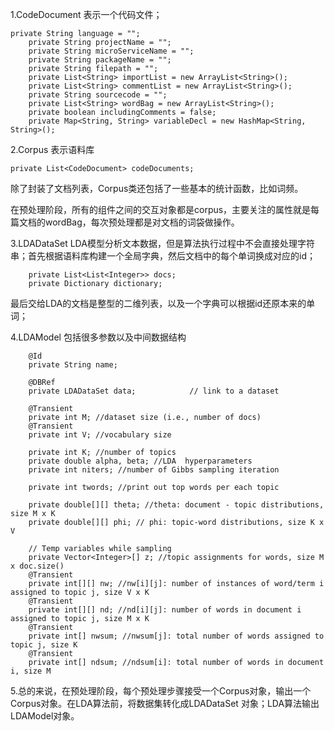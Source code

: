 1.CodeDocument 表示一个代码文件；
```
private String language = "";
    private String projectName = "";
    private String microServiceName = "";
    private String packageName = "";
    private String filepath = "";
    private List<String> importList = new ArrayList<String>();
    private List<String> commentList = new ArrayList<String>();
    private String sourcecode = "";
    private List<String> wordBag = new ArrayList<String>();
    private boolean includingComments = false;
    private Map<String, String> variableDecl = new HashMap<String, String>();
``` 
2.Corpus 表示语料库
```
private List<CodeDocument> codeDocuments;
```
除了封装了文档列表，Corpus类还包括了一些基本的统计函数，比如词频。

在预处理阶段，所有的组件之间的交互对象都是corpus，主要关注的属性就是每篇文档的wordBag，每次预处理都是对文档的词袋做操作。

3.LDADataSet 
LDA模型分析文本数据，但是算法执行过程中不会直接处理字符串；首先根据语料库构建一个全局字典，然后文档中的每个单词换成对应的id；
```  
    private List<List<Integer>> docs;
    private Dictionary dictionary;
```
最后交给LDA的文档是整型的二维列表，以及一个字典可以根据id还原本来的单词；



4.LDAModel 包括很多参数以及中间数据结构
```
    @Id
    private String name;

    @DBRef
    private LDADataSet data;            // link to a dataset

    @Transient
    private int M; //dataset size (i.e., number of docs)
    @Transient
    private int V; //vocabulary size

    private int K; //number of topics
    private double alpha, beta; //LDA  hyperparameters
    private int niters; //number of Gibbs sampling iteration

    private int twords; //print out top words per each topic

    private double[][] theta; //theta: document - topic distributions, size M x K
    private double[][] phi; // phi: topic-word distributions, size K x V

    // Temp variables while sampling
    private Vector<Integer>[] z; //topic assignments for words, size M x doc.size()
    @Transient
    private int[][] nw; //nw[i][j]: number of instances of word/term i assigned to topic j, size V x K
    @Transient
    private int[][] nd; //nd[i][j]: number of words in document i assigned to topic j, size M x K
    @Transient
    private int[] nwsum; //nwsum[j]: total number of words assigned to topic j, size K
    @Transient
    private int[] ndsum; //ndsum[i]: total number of words in document i, size M

```

5.总的来说，在预处理阶段，每个预处理步骤接受一个Corpus对象，输出一个Corpus对象。在LDA算法前，将数据集转化成LDADataSet 对象；LDA算法输出LDAModel对象。

